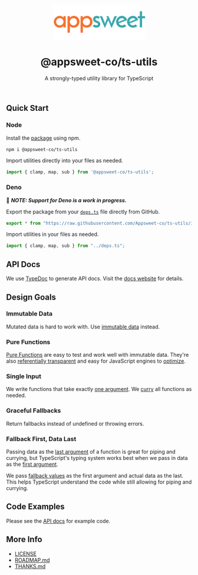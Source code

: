 <p align="center">
  <img src="logo.png" alt="Logo" width="250" height="auto" />
</p>

<h1 align="center">@appsweet-co/ts-utils</h1>

<p align="center">
  A strongly-typed utility library for TypeScript
</p>

<br />

## Quick Start

### Node

Install the [package](https://www.npmjs.com/package/@appsweet-co/ts-utils) using npm.

```zsh
npm i @appsweet-co/ts-utils
```

Import utilities directly into your files as needed.

```ts
import { clamp, map, sub } from '@appsweet-co/ts-utils';
```

### Deno

:memo: ***NOTE: Support for Deno is a work in progress.***

Export the package from your [`deps.ts`](https://deno.land/manual@v1.11.3/examples/manage_dependencies) file directly from GitHub.

```ts
export * from "https://raw.githubusercontent.com/Appsweet-co/ts-utils/index.ts";
```
Import utilities in your files as needed.

```ts
import { clamp, map, sub } from "../deps.ts";
```

## API Docs

We use [TypeDoc](http://typedoc.org/) to generate API docs. Visit the [docs website](https://appsweet-co.github.io/ts-utils/) for details. 

## Design Goals

### Immutable Data

Mutated data is hard to work with. Use [immutable data](https://en.wikipedia.org/wiki/Immutable_object) instead.

### Pure Functions

[Pure Functions](https://en.wikipedia.org/wiki/Pure_function) are easy to test and work well with immutable data. They're also [referentially transparent](https://www.yld.io/blog/the-not-so-scary-guide-to-functional-programming/) and easy for JavaScript engines to [optimize](https://v8.dev/blog/turbofan-jit).

### Single Input

We write functions that take exactly [one argument](https://en.wikipedia.org/wiki/Unary_function). We [curry](https://en.wikipedia.org/wiki/Currying) all functions as needed.

### Graceful Fallbacks

Return fallbacks instead of undefined or throwing errors.

### Fallback First, Data Last

Passing data as the [last argument](https://dev.to/richytong/practical-functional-programming-in-javascript-data-last-1gjo) of a function is great for piping and currying, but TypeScript's typing system works best when we pass in data as the [first argument](https://basarat.gitbook.io/typescript/type-system/type-inference).

We pass [fallback values](#graceful-fallbacks) as the first argument and actual data as the last. This helps TypeScript understand the code while still allowing for piping and currying.

## Code Examples

Please see the [API docs](#api-docs) for example code.

## More Info

- [LICENSE](./LICENSE)
- [ROADMAP.md](./ROADMAP.md)
- [THANKS.md](./THANKS.md)
